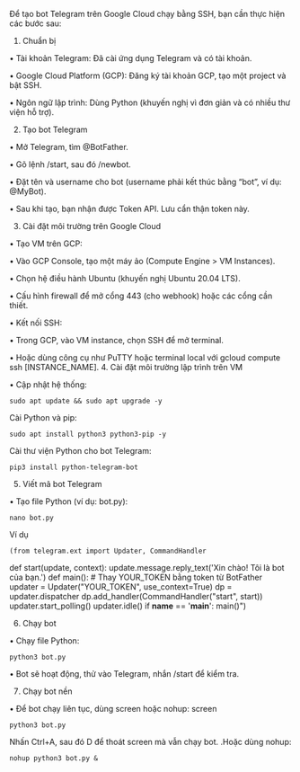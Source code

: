 Để tạo bot Telegram trên Google Cloud chạy bằng SSH, bạn cần thực hiện các bước sau:

1. Chuẩn bị

•  Tài khoản Telegram: Đã cài ứng dụng Telegram và có tài khoản.

•  Google Cloud Platform (GCP): Đăng ký tài khoản GCP, tạo một project và bật SSH.

•  Ngôn ngữ lập trình: Dùng Python (khuyến nghị vì đơn giản và có nhiều thư viện hỗ trợ).

2. Tạo bot Telegram

•  Mở Telegram, tìm @BotFather.

•  Gõ lệnh /start, sau đó /newbot.

•  Đặt tên và username cho bot (username phải kết thúc bằng “bot”, ví dụ: @MyBot).

•  Sau khi tạo, bạn nhận được Token API. Lưu cẩn thận token này.

3. Cài đặt môi trường trên Google Cloud

•  Tạo VM trên GCP:

•  Vào GCP Console, tạo một máy ảo (Compute Engine > VM Instances).

•  Chọn hệ điều hành Ubuntu (khuyến nghị Ubuntu 20.04 LTS).

•  Cấu hình firewall để mở cổng 443 (cho webhook) hoặc các cổng cần thiết.

•  Kết nối SSH:

•  Trong GCP, vào VM instance, chọn SSH để mở terminal.

•  Hoặc dùng công cụ như PuTTY hoặc terminal local với gcloud compute ssh [INSTANCE_NAME].
4. Cài đặt môi trường lập trình trên VM

•  Cập nhật hệ thống:

	sudo apt update && sudo apt upgrade -y

Cài Python và pip:

	sudo apt install python3 python3-pip -y

Cài thư viện Python cho bot Telegram:

	pip3 install python-telegram-bot

5. Viết mã bot Telegram

•  Tạo file Python (ví dụ: bot.py):

	nano bot.py

Ví dụ 

	(from telegram.ext import Updater, CommandHandler
def start(update, context):
	  update.message.reply_text('Xin chào! Tôi là bot của bạn.')
	def main():
	    # Thay YOUR_TOKEN bằng token từ BotFather
	    updater = Updater("YOUR_TOKEN", use_context=True)
	    dp = updater.dispatcher
	    dp.add_handler(CommandHandler("start", start))
	    updater.start_polling()
	    updater.idle()
	if __name__ == '__main__':
	    main()")

6. Chạy bot

•  Chạy file Python:

	python3 bot.py

•  Bot sẽ hoạt động, thử vào Telegram, nhắn /start để kiểm tra.

7. Chạy bot nền

•  Để bot chạy liên tục, dùng screen hoặc nohup:
screen

	python3 bot.py

Nhấn Ctrl+A, sau đó D để thoát screen mà vẫn chạy bot.
.Hoặc dùng nohup:

	nohup python3 bot.py &
